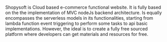 Shopysoft is Cloud based e-commerce functional website. 
It is fully based on the the implementation of MVC nodeJs backend architecture. 
Is equally encompasses the serverless models in its functionalities, starting from lambda function event triggering to perform some tasks to api basic 
implementations. However, the ideal is to create a fully free sourced platform where developers can get materials and resources for free.

